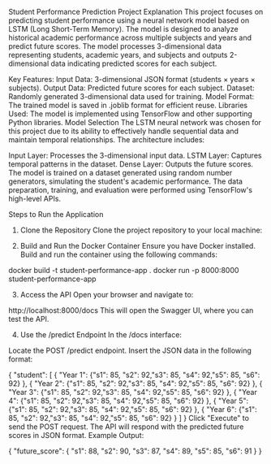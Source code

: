 Student Performance Prediction
Project Explanation
This project focuses on predicting student performance using a neural network model based on LSTM (Long Short-Term Memory). The model is designed to analyze historical academic performance across multiple subjects and years and predict future scores. The model processes 3-dimensional data representing students, academic years, and subjects and outputs 2-dimensional data indicating predicted scores for each subject.

Key Features:
Input Data: 3-dimensional JSON format (students × years × subjects).
Output Data: Predicted future scores for each subject.
Dataset: Randomly generated 3-dimensional data used for training.
Model Format: The trained model is saved in .joblib format for efficient reuse.
Libraries Used: The model is implemented using TensorFlow and other supporting Python libraries.
Model Selection
The LSTM neural network was chosen for this project due to its ability to effectively handle sequential data and maintain temporal relationships. The architecture includes:

Input Layer: Processes the 3-dimensional input data.
LSTM Layer: Captures temporal patterns in the dataset.
Dense Layer: Outputs the future scores.
The model is trained on a dataset generated using random number generators, simulating the student's academic performance. The data preparation, training, and evaluation were performed using TensorFlow's high-level APIs.

Steps to Run the Application
1. Clone the Repository
Clone the project repository to your local machine:


2. Build and Run the Docker Container
Ensure you have Docker installed. Build and run the container using the following commands:

docker build -t student-performance-app .
docker run -p 8000:8000 student-performance-app

3. Access the API
Open your browser and navigate to:

http://localhost:8000/docs
This will open the Swagger UI, where you can test the API.

4. Use the /predict Endpoint
In the /docs interface:

Locate the POST /predict endpoint.
Insert the JSON data in the following format:

{
            "student": [
                {
                    "Year 1": {"s1": 85, "s2": 92,"s3": 85, "s4": 92,"s5": 85, "s6": 92}
                },
                {
                    "Year 2": {"s1": 85, "s2": 92,"s3": 85, "s4": 92,"s5": 85, "s6": 92}
                },
                {
                    "Year 3": {"s1": 85, "s2": 92,"s3": 85, "s4": 92,"s5": 85, "s6": 92}
                },
                {
                    "Year 4": {"s1": 85, "s2": 92,"s3": 85, "s4": 92,"s5": 85, "s6": 92}
                },
                {
                    "Year 5": {"s1": 85, "s2": 92,"s3": 85, "s4": 92,"s5": 85, "s6": 92}
                },
                {
                    "Year 6": {"s1": 85, "s2": 92,"s3": 85, "s4": 92,"s5": 85, "s6": 92}
                }
            ]
}
Click "Execute" to send the POST request.
The API will respond with the predicted future scores in JSON format.
Example Output:

{
    "future_score": {
        "s1": 88,
        "s2": 90,
        "s3": 87,
        "s4": 89,
        "s5": 85,
        "s6": 91
    }
}
